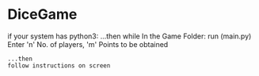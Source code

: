 # DiceGame
if your system has python3:
    ...then
    while In the Game Folder:
        run (main.py)
    Enter 'n' No. of players, 'm' Points to be obtained

    ...then
    follow instructions on screen